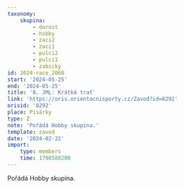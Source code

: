 ```yaml
---
taxonomy:
    skupina:
        - dorost
        - hobby
        - zaci2
        - zaci1
        - pulci2
        - pulci1
        - zabicky
id: 2024-race_2068
start: '2024-05-25'
end: '2024-05-25'
title: '8. JML: Krátká trať'
link: 'https://oris.orientacnisporty.cz/Zavod?id=8292'
orisid: '8292'
place: Pisárky
type: Z
note: 'Pořádá Hobby skupina.'
template: zavod
date: '2024-02-22'
import:
    type: members
    time: 1708588208
---
```


Pořádá Hobby skupina.
